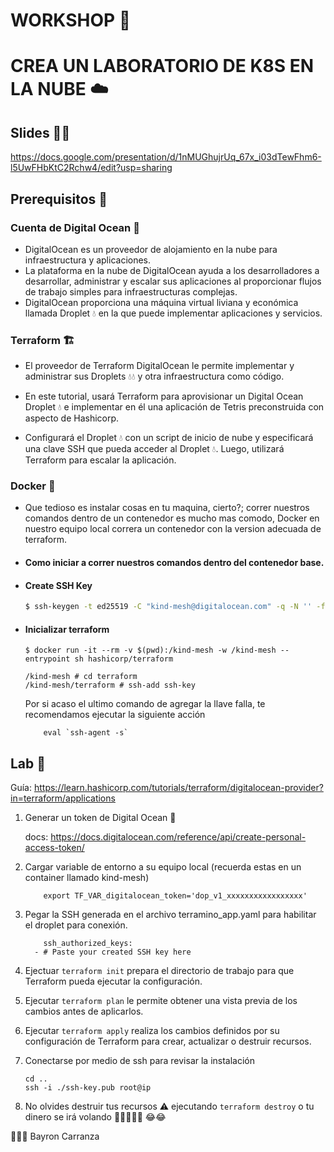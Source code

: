 # WORKSHOP 🤖
# CREA UN LABORATORIO DE K8S EN LA NUBE ☁️

## Slides 👨‍🏫
https://docs.google.com/presentation/d/1nMUGhujrUq_67x_i03dTewFhm6-l5UwFHbKtC2Rchw4/edit?usp=sharing    

## Prerequisitos 🤔

### Cuenta de Digital Ocean 🌊
- DigitalOcean es un proveedor de alojamiento en la nube para infraestructura y 
aplicaciones. 
- La plataforma en la nube de DigitalOcean ayuda a los desarrolladores 
a desarrollar, administrar y escalar sus aplicaciones al proporcionar flujos de trabajo 
simples para infraestructuras complejas. 
- DigitalOcean proporciona una máquina virtual 
liviana y económica llamada Droplet 💧 en la que puede implementar aplicaciones y servicios. 

### Terraform 🏗️
- El proveedor de Terraform DigitalOcean le permite implementar y administrar sus Droplets 💧💧
y otra infraestructura como código.

- En este tutorial, usará Terraform para aprovisionar un Digital Ocean Droplet 💧 e implementar 
en él una aplicación de Tetris preconstruida con aspecto de Hashicorp. 

- Configurará el Droplet 💧 con un script de inicio de nube y especificará una clave SSH que pueda 
acceder al Droplet 💧. Luego, utilizará Terraform para escalar la aplicación.

### Docker 🐳
- Que tedioso es instalar cosas en tu maquina, cierto?; correr nuestros comandos dentro de un contenedor 
es mucho mas comodo, Docker en nuestro equipo local correra un contenedor con la version adecuada
de terraform. 

- #### Como iniciar a correr nuestros comandos dentro del contenedor base.
- #### Create SSH Key

    ```bash
    $ ssh-keygen -t ed25519 -C "kind-mesh@digitalocean.com" -q -N '' -f ssh-key
    ```

- #### Inicializar terraform
    ```
    $ docker run -it --rm -v $(pwd):/kind-mesh -w /kind-mesh --entrypoint sh hashicorp/terraform

    /kind-mesh # cd terraform
    /kind-mesh/terraform # ssh-add ssh-key
    ```

    Por si acaso el ultimo comando de agregar la llave falla, te recomendamos ejecutar la siguiente acción
    ```
        eval `ssh-agent -s`
    ```

## Lab 🧪
Guía:
https://learn.hashicorp.com/tutorials/terraform/digitalocean-provider?in=terraform/applications

1. Generar un token de Digital Ocean 🔑
    
    docs: https://docs.digitalocean.com/reference/api/create-personal-access-token/
  
2. Cargar variable de entorno a su equipo local (recuerda estas en un container llamado kind-mesh) 
    ```
        export TF_VAR_digitalocean_token='dop_v1_xxxxxxxxxxxxxxxxx'
    ``` 
3. Pegar la SSH generada en el archivo terramino_app.yaml para habilitar el droplet para conexión.
    ```
        ssh_authorized_keys:
      - # Paste your created SSH key here
    ```
4. Ejectuar `terraform init` prepara el directorio de trabajo para que Terraform pueda ejecutar la configuración.
5. Ejecutar `terraform plan` le permite obtener una vista previa de los cambios antes de aplicarlos.
6. Ejecutar `terraform apply` realiza los cambios definidos por su configuración de Terraform para crear, actualizar o destruir recursos.

7. Conectarse por medio de ssh para revisar la instalación
   ```
   cd ..
   ssh -i ./ssh-key.pub root@ip
   ```
8. No olvides destruir tus recursos ⚠️ ejecutando `terraform destroy` o tu dinero se irá volando 💸💸💸💸💸 😂😂

👨‍💻🤘 Bayron Carranza